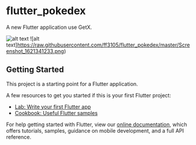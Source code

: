# flutter_pokedex

A new Flutter application use GetX.

![alt text](https://raw.githubusercontent.com/ff3105/flutter_pokedex/master/Screenshot_1621341227.png)
![alt text]https://raw.githubusercontent.com/ff3105/flutter_pokedex/master/Screenshot_1621341233.png)

## Getting Started

This project is a starting point for a Flutter application.

A few resources to get you started if this is your first Flutter project:

- [Lab: Write your first Flutter app](https://flutter.dev/docs/get-started/codelab)
- [Cookbook: Useful Flutter samples](https://flutter.dev/docs/cookbook)

For help getting started with Flutter, view our
[online documentation](https://flutter.dev/docs), which offers tutorials,
samples, guidance on mobile development, and a full API reference.
